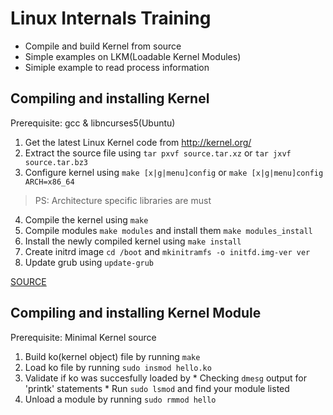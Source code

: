 Linux Internals Training
========================

* Compile and build Kernel from source
* Simple examples on LKM(Loadable Kernel Modules)
* Simiple example to read process information


Compiling and installing Kernel
----------------------------------------------------
Prerequisite: gcc & libncurses5(Ubuntu)

1. Get the latest Linux Kernel code from http://kernel.org/
2. Extract the source file using `tar pxvf source.tar.xz` or `tar jxvf source.tar.bz3`
3. Configure kernel using `make [x|g|menu]config` or `make [x|g|menu]config ARCH=x86_64`
> PS: Architecture specific libraries are must
4. Compile the kernel using `make`
5. Compile modules `make modules` and install them `make modules_install`
6. Install the newly compiled kernel using `make install`
7. Create initrd image `cd /boot` and `mkinitramfs -o initfd.img-ver ver`
8. Update grub using `update-grub`

[SOURCE](http://www.cyberciti.biz/tips/compiling-linux-kernel-26.html)


Compiling and installing Kernel Module
----------------------------------------------------
Prerequisite: Minimal Kernel source

  1. Build ko(kernel object) file by running `make`
  2. Load ko file by running `sudo insmod hello.ko`
  3. Validate if ko was succesfully loaded by 
    * Checking `dmesg` output for 'printk' statements
    * Run `sudo lsmod` and find your module listed
  4. Unload a module by running `sudo rmmod hello`
